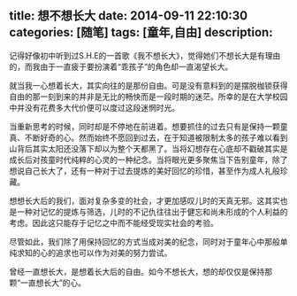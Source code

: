 title: 想不想长大
date: 2014-09-11 22:10:30
categories: [随笔]
tags: [童年,自由]
description: 
---
记得好像初中听到过S.H.E的一首歌《我不想长大》，觉得她们不想长大是有理由的，而我由于一直疲于要扮演着“乖孩子”的角色却一直渴望长大。

就当我一心想着长大，其实向往的是那份自由。可是没有意料到的是摆脱枷锁获得自由的那一刻到来的并非是无比的畅快而是一段时期的迷茫。所幸的是在大学校园中并没有花费多大代价便可以度过这段迷惘时光。

当重新思考的时候，同时却是不停地在前进着。想要抓住的过去只有是保持一颗童真、不断好奇的心。然而始终不愿回到过去，在于知道被限制太多的孩子难以看到山背后其实太阳还没落下却以为整个天都黑了。当将幻想存在心底却不戳破其实是成长后对孩童时代纯粹的心灵的一种纪念。当将眼光更多聚焦当下告别童年，除了想说自己长大了，还有一种对于过去提炼的美好回忆的珍惜，甚至作为成人礼般珍藏。
<!--more-->
想想长大后的我们，面对复杂多变的社会，才更加感叹儿时的天真无邪。这其实也是一种对记忆的提炼与筛选，儿时的不记仇往往出于健忘和尚未形成的个人利益的考虑。因此这只能存于记忆之中而不能经受现实社会的考验。

尽管如此，我们除了用保持回忆的方式当成对美的纪念，同时对于童年心中那般单纯求知的心的追求也可以作为对美的努力尝试。

曾经一直想长大，是想着长大后的自由。如今不想长大，想的却仅仅是保持那颗“一直想长大”的心。